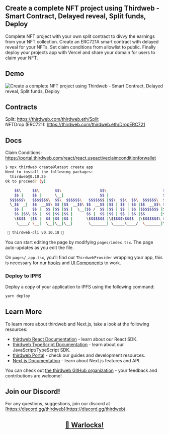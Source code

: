 ## Create a complete NFT project using Thirdweb - Smart Contract, Delayed reveal, Split funds, Deploy

Complete NFT project with your own split contract to divvy the earnings from your NFT collection. Create an ERC721A smart contract with delayed reveal for your NFTs. Set claim conditions from allowlist to public. Finally deploy your projects app with Vercel and share your domain for users to claim your NFT.   

## Demo   
<img src="https://iili.io/HPi2TI1.png" alt="Create a complete NFT project using Thirdweb - Smart Contract, Delayed reveal, Split funds, Deploy" border="0" />   

## Contracts
Split: https://thirdweb.com/thirdweb.eth/Split  
NFTDrop (ERC721): https://thirdweb.com/thirdweb.eth/DropERC721  

## Docs
Claim Conditions: https://portal.thirdweb.com/react/react.useactiveclaimconditionforwallet   

```bash
$ npx thirdweb create@latest create app
Need to install the following packages:
  thirdweb@0.10.25
Ok to proceed? (y) 

    $$\     $$\       $$\                 $$\                         $$\       
    $$ |    $$ |      \__|                $$ |                        $$ |      
  $$$$$$\   $$$$$$$\  $$\  $$$$$$\   $$$$$$$ |$$\  $$\  $$\  $$$$$$\  $$$$$$$\  
  \_$$  _|  $$  __$$\ $$ |$$  __$$\ $$  __$$ |$$ | $$ | $$ |$$  __$$\ $$  __$$\ 
    $$ |    $$ |  $$ |$$ |$$ |  \__|$$ /  $$ |$$ | $$ | $$ |$$$$$$$$ |$$ |  $$ |
    $$ |$$\ $$ |  $$ |$$ |$$ |      $$ |  $$ |$$ | $$ | $$ |$$   ____|$$ |  $$ |
    \$$$$  |$$ |  $$ |$$ |$$ |      \$$$$$$$ |\$$$$$\$$$$  |\$$$$$$$\ $$$$$$$  |
     \____/ \__|  \__|\__|\__|       \_______| \_____\____/  \_______|\_______/ 

 💎 thirdweb-cli v0.10.18 💎
```

You can start editing the page by modifying `pages/index.tsx`. The page auto-updates as you edit the file.

On `pages/_app.tsx`, you'll find our `ThirdwebProvider` wrapping your app, this is necessary for our [hooks](https://portal.thirdweb.com/react) and
[UI Components](https://portal.thirdweb.com/ui-components) to work.

### Deploy to IPFS

Deploy a copy of your application to IPFS using the following command:

```bash
yarn deploy
```

## Learn More

To learn more about thirdweb and Next.js, take a look at the following resources:

- [thirdweb React Documentation](https://docs.thirdweb.com/react) - learn about our React SDK.
- [thirdweb TypeScript Documentation](https://docs.thirdweb.com/typescript) - learn about our JavaScript/TypeScript SDK.
- [thirdweb Portal](https://docs.thirdweb.com) - check our guides and development resources.
- [Next.js Documentation](https://nextjs.org/docs) - learn about Next.js features and API.

You can check out [the thirdweb GitHub organization](https://github.com/thirdweb-dev) - your feedback and contributions are welcome!

## Join our Discord!

For any questions, suggestions, join our discord at [https://discord.gg/thirdweb](https://discord.gg/thirdweb).   

## <p align="center">[🤖 Warlocks!](http://warlocks.netlify.app)